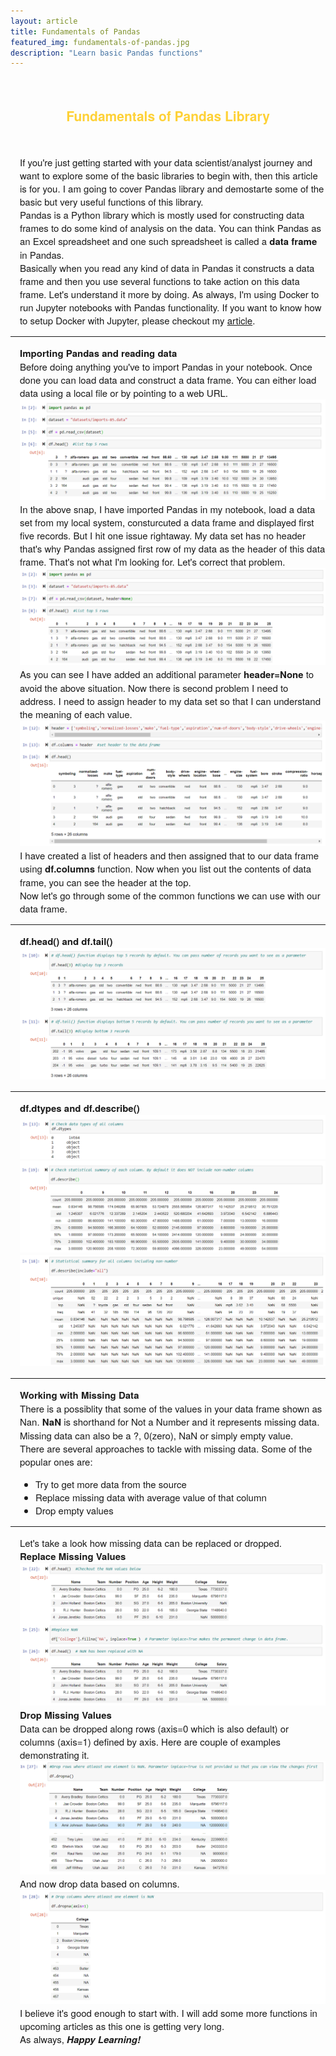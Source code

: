 ```yaml
---
layout: article
title: Fundamentals of Pandas
featured_img: fundamentals-of-pandas.jpg
description: "Learn basic Pandas functions"
---
```

<br>
<h2 style="font-family:Montserrat,'Helvetica Neue',Helvetica,Arial,sans-serif;color:#fed136;text-align:center"> Fundamentals of Pandas Library</h2>
<br>
<p style="font-family:Montserrat,'Helvetica Neue',Helvetica,Arial,sans-serif;padding-left:15px;font-size:15px">
If you're just getting started with your data scientist/analyst journey and want to explore some of the basic libraries to begin with, then this article is for you. I am going to cover Pandas library and demostarte some of the basic but very useful functions of this library. 
<br>
Pandas is a Python library which is mostly used for constructing data frames to do some kind of analysis on the data. You can think Pandas as an Excel spreadsheet and one such spreadsheet is called a <b>data frame</b> in Pandas.
<br>
Basically when you read any kind of data in Pandas it constructs a data frame and then you use several functions to take action on this data frame. Let's understand it more by doing. As always, I'm using Docker to run Jupyter notebooks with Pandas functionality. If you want to know how to setup Docker with Jupyter, please checkout my <a href="https://medium.com/analytics-vidhya/run-pyspark-and-jupyter-notebook-using-docker-bed12ecb755a">article</a>.
<br>
</p>
<hr>
<p style="font-family:Montserrat,'Helvetica Neue',Helvetica,Arial,sans-serif;padding-left:15px;font-size:15px">
<b>Importing Pandas and reading data</b><br>
Before doing anything you've to import Pandas in your notebook. Once done you can load data and construct a data frame. You can either load data using a local file or by pointing to a web URL.
<br>
<img src="/img/articles/fundamentals-of-pandas-inner-1.PNG" class="center">
In the above snap, I have imported Pandas in my notebook, load a data set from my local system, consturcuted a data frame and displayed first five records. But I hit one issue rightaway. My data set has no header that's why Pandas assigned first row of my data as the header of this data frame. That's not what I'm looking for. Let's correct that problem.
<img src="/img/articles/fundamentals-of-pandas-inner-2.PNG" class="center">
As you can see I have added an additional parameter <b>header=None</b> to avoid the above situation. Now there is second problem I need to address. I need to assign header to my data set so that I can understand the meaning of each value.
<img src="/img/articles/fundamentals-of-pandas-inner-3.PNG" class="center">
I have created a list of headers and then assigned that to our data frame using <b>df.columns</b> function. Now when you list out the contents of data frame, you can see the header at the top.
<br>
Now let's go through some of the common functions we can use with our data frame.
</p>
<hr>
<p style="font-family:Montserrat,'Helvetica Neue',Helvetica,Arial,sans-serif;padding-left:15px;font-size:15px">
<b>df.head() and df.tail()</b>
<img src="/img/articles/fundamentals-of-pandas-inner-4.PNG" class="center">
</p>
<hr>
<p style="font-family:Montserrat,'Helvetica Neue',Helvetica,Arial,sans-serif;padding-left:15px;font-size:15px">
<b>df.dtypes and df.describe()</b>
<img src="/img/articles/fundamentals-of-pandas-inner-5.PNG" class="center">
<img src="/img/articles/fundamentals-of-pandas-inner-6.PNG" class="center">
<img src="/img/articles/fundamentals-of-pandas-inner-7.PNG" class="center">
</p>
<hr>
<p style="font-family:Montserrat,'Helvetica Neue',Helvetica,Arial,sans-serif;padding-left:15px;font-size:15px">
<b>Working with Missing Data</b>
<br>
There is a possiblity that some of the values in your data frame shown as Nan. <b>NaN</b> is shorthand for Not a Number and it represents missing data. Missing data can also be a ?, 0(zero), NaN or simply empty value.
<br>
There are several approaches to tackle with missing data. Some of the popular ones are:
<ul style="font-family:Montserrat,'Helvetica Neue',Helvetica,Arial,sans-serif;padding-left:40px;font-size:15px">
<li>Try to get more data from the source</li>
<li>Replace missing data with average value of that column</li>
<li>Drop empty values</li>
</ul>
</p>
<hr>
<p style="font-family:Montserrat,'Helvetica Neue',Helvetica,Arial,sans-serif;padding-left:15px;font-size:15px">
Let's take a look how missing data can be replaced or dropped.
<br>
<b>Replace Missing Values</b>
<img src="/img/articles/fundamentals-of-pandas-inner-8.PNG" class="center">
<b>Drop Missing Values</b>
<br>
Data can be dropped along rows (axis=0 which is also default) or columns (axis=1) defined by axis. Here are couple of examples demonstrating it.
<img src="/img/articles/fundamentals-of-pandas-inner-9.PNG" class="center">
And now drop data based on columns.
<img src="/img/articles/fundamentals-of-pandas-inner-10.PNG" class="center">
<br>
I believe it's good enough to start with. I will add some more functions in upcoming articles as this one is getting very long. 
<br>
As always, <b><i>Happy Learning!</i></b>